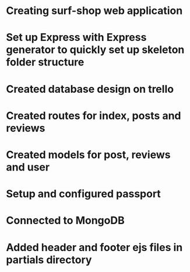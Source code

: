 # Creating surf-shop web application

# Set up Express with Express generator to quickly set up skeleton folder structure

# Created database design on trello

# Created routes for index, posts and reviews

# Created models for post, reviews and user

# Setup and configured passport

# Connected to MongoDB

# Added header and footer ejs files in partials directory

